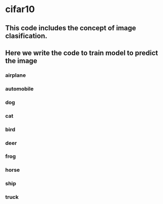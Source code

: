 # cifar10
## This code includes the concept of image clasification.
## Here we write the code to train model to predict the image
### airplane
### automobile
### dog
### cat
### bird
### deer
### frog
### horse
### ship
### truck